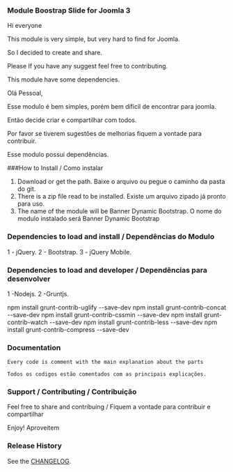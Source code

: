 ### Module Boostrap Slide for Joomla 3

Hi everyone

This module is very simple, but very hard to find for Joomla.

So I decided to create and share.

Please If you have any suggest feel free to contributing.

This module have some dependencies.

Olá Pessoal,

Esse modulo é bem simples, porém bem díficil de encontrar para joomla.

Então decide criar e compartilhar com todos.

Por favor se tiverem sugestões de melhorias fiquem a vontade para contribuir.

Esse modulo possuí dependências.

###How to Install / Como instalar

1. Download or get the path. Baixe o arquivo ou pegue o caminho da pasta do git.
2. There is a zip file read to be installed. Existe um arquivo zipado já pronto para uso.
3. The name of the module will be Banner Dynamic Bootstrap. O nome do modulo instalado será Banner Dynamic Bootstrap

### Dependencies to load and install / Dependências do Modulo

1 - jQuery.
2 - Bootstrap.
3 - jQuery Mobile.

### Dependencies to load and developer / Dependências para desenvolver 

1 -Nodejs.
2 -Gruntjs.

npm install grunt-contrib-uglify --save-dev
npm install grunt-contrib-concat --save-dev
npm install grunt-contrib-cssmin --save-dev
npm install grunt-contrib-watch --save-dev
npm install grunt-contrib-less --save-dev
npm install grunt-contrib-compress --save-dev

### Documentation

```
Every code is comment with the main explanation about the parts

Todos os codigos estão comentados com as principais explicações.

```

### Support / Contributing / Contribuição

Feel free to share and contribuing / Fiquem a vontade para contribuir e compartilhar

Enjoy! Aproveitem


### Release History
See the [CHANGELOG](CHANGELOG).
